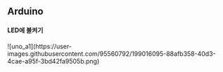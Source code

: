 ## Arduino
<h4>LED에 불켜기</h4>
![uno_a1](https://user-images.githubusercontent.com/95560792/199016095-88afb358-40d3-4cae-a95f-3bd42fa9505b.png)
